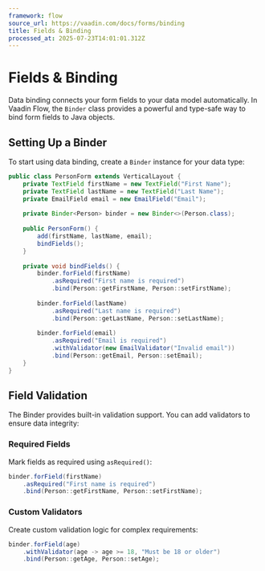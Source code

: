 ```yaml
---
framework: flow
source_url: https://vaadin.com/docs/forms/binding
title: Fields & Binding
processed_at: 2025-07-23T14:01:01.312Z
---
```


# Fields & Binding

Data binding connects your form fields to your data model automatically. In Vaadin Flow, the `Binder` class provides a powerful and type-safe way to bind form fields to Java objects.

## Setting Up a Binder

To start using data binding, create a `Binder` instance for your data type:

```java
public class PersonForm extends VerticalLayout {
    private TextField firstName = new TextField("First Name");
    private TextField lastName = new TextField("Last Name");
    private EmailField email = new EmailField("Email");
    
    private Binder<Person> binder = new Binder<>(Person.class);
    
    public PersonForm() {
        add(firstName, lastName, email);
        bindFields();
    }
    
    private void bindFields() {
        binder.forField(firstName)
            .asRequired("First name is required")
            .bind(Person::getFirstName, Person::setFirstName);
            
        binder.forField(lastName)
            .asRequired("Last name is required")
            .bind(Person::getLastName, Person::setLastName);
            
        binder.forField(email)
            .asRequired("Email is required")
            .withValidator(new EmailValidator("Invalid email"))
            .bind(Person::getEmail, Person::setEmail);
    }
}
```

## Field Validation

The Binder provides built-in validation support. You can add validators to ensure data integrity:

### Required Fields

Mark fields as required using `asRequired()`:

```java
binder.forField(firstName)
    .asRequired("First name is required")
    .bind(Person::getFirstName, Person::setFirstName);
```

### Custom Validators

Create custom validation logic for complex requirements:

```java
binder.forField(age)
    .withValidator(age -> age >= 18, "Must be 18 or older")
    .bind(Person::getAge, Person::setAge);
``` 